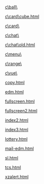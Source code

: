 
<p><a href="c\ball\index.html">c\ball\</a><p>
<p><a href="c\card\cube.html">c\card\cube.html</a><p>
<p><a href="c\card\index.html">c\card\</a><p>
<p><a href="c\chat\index.html">c\chat\</a><p>
<p><a href="c\chat\old.html">c\chat\old.html</a><p>
<p><a href="c\menu\index.html">c\menu\</a><p>
<p><a href="c\range\index.html">c\range\</a><p>
<p><a href="c\vue\index.html">c\vue\</a><p>
<p><a href="copy.html">copy.html</a><p>
<p><a href="edm.html">edm.html</a><p>
<p><a href="fullscreen.html">fullscreen.html</a><p>
<p><a href="fullscreen2.html">fullscreen2.html</a><p>
<p><a href="index2.html">index2.html</a><p>
<p><a href="index3.html">index3.html</a><p>
<p><a href="lottery.html">lottery.html</a><p>
<p><a href="mail-edm.html">mail-edm.html</a><p>
<p><a href="sl.html">sl.html</a><p>
<p><a href="tcs.html">tcs.html</a><p>
<p><a href="xzalert.html">xzalert.html</a><p>
